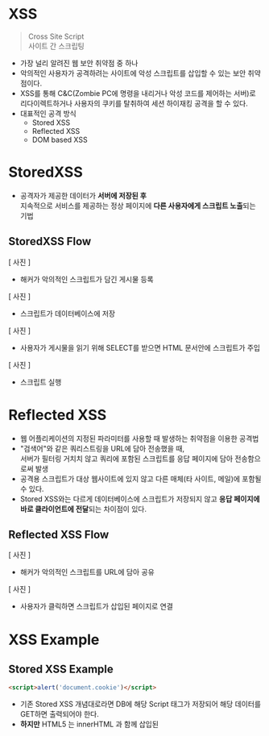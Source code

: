 # XSS
> Cross Site Script    
> 사이트 간 스크립팅       

* 가장 널리 알려진 웹 보안 취약점 중 하나   
* 악의적인 사용자가 공격하려는 사이트에 악성 스크립트를 삽입할 수 있는 보안 취약점이다.   
* XSS를 통해 C&C(Zombie PC에 명령을 내리거나 악성 코드를 제어하는 서버)로 리다이렉트하거나 
사용자의 쿠키를 탈취하여 세션 하이재킹 공격을 할 수 있다.       
* 대표적인 공격 방식 
   * Stored XSS   
   * Reflected XSS  
   * DOM based XSS   

# StoredXSS   
* 공격자가 제공한 데이터가 **서버에 저장된 후**    
지속적으로 서비스를 제공하는 정상 페이지에 **다른 사용자에게 스크립트 노출**되는 기법   

## StoredXSS Flow   

[ 사진 ]   
   
* 해커가 악의적인 스크립트가 담긴 게시물 등록     
  
[ 사진 ]   

* 스크립트가 데이터베이스에 저장     

[ 사진 ]   

* 사용자가 게시물을 읽기 위해 SELECT를 받으면 HTML 문서안에 스크립트가 주입

[ 사진 ]    

* 스크립트 실행  

# Reflected XSS   
* 웹 어플리케이션의 지정된 파라미터를 사용할 때 발생하는 취약점을 이용한 공격법   
* "검색어"와 같은 쿼리스트링을 URL에 담아 전송했을 때,    
서버가 필터링 거치치 않고 쿼리에 포함된 스크립트를 응답 페이지에 담아 전송함으로써 발생   
* 공격용 스크립트가 대상 웹사이트에 있지 않고 다른 매체(타 사이트, 메일)에 포함될 수 있다.   
* Stored XSS와는 다르게 데이터베이스에 스크립트가 저장되지 않고 **응답 페이지에 바로 클라이언트에 전달**되는 차이점이 있다.      

## Reflected XSS Flow     
   
[ 사진 ]   

* 해커가 악의적인 스크립트를 URL에 담아 공유   

[ 사진 ]   

* 사용자가 클릭하면 스크립트가 삽입된 페이지로 연결    

# XSS Example   
## Stored XSS Example
```html 
<script>alert('document.cookie')</script>
```
* 기존 Stored XSS 개념대로라면 DB에 해당 Script 태그가 저장되어 해당 데이터를 GET하면 출력되어야 한다.   
* **하지만** HTML5 는 innerHTML 과 함께 삽입된 <script> 태그가 실행되지 않도록 지정합니다.    
* 여기서 중요한 점은 실행이 되지 않는다는 것이지 해당 코드가 없다는 이야기는 아니다. -> 이후, 이 말을 한 이유가 나온다.   
   
```html 
<img src="" onerror="alert('document.cookie')">     
```   
* HTML5는 innerHTML과 함께 삽입된 <script> 태그가 실행하지 않을 뿐이다.   
      * element.innerHTML 를 사용하는 기법을 말하는 것이다.
      * e.g. `element.innerHTML= "<태그></태그>"'   
* 즉, 다른 방법을 통해 강제적으로 실행시킬 수 있다는 말이다.  
* 특정 동작을 처리하기 위해 이벤트로 script를 넣어주어 이를 강제로 실행하게끔 만들었다.   
* 즉, 위와 같은 코드를 form 요소에 입력하면 데이터를 조회하는 사용자의 쿠키 정보를 실제로 알 수 있다.    

```html
<img src="" onerror="
                     fetch('/article', {
                        method:'POST',
                        headers: {
                          withCredential : true // CROS 자격을 트루라 지정함  
                          'ContentType': 'application/json'   
                        },     
                        body : JSON.stringfy({
                          content: document.cookie,
                          writer: 'hacker'                    
                        })
                     }); ">     
```
* alert 뿐만 아니라 Javascript 문법을 사용할 수 있는 것이므로 서버에 게시글을 저장시킬 수도 있다.   
* 회원 탈퇴는 물론 다른 사이트에 쿠키를 보내면서 세션 하이재킹을 할 수 있다.   
* 또한, 앞서 말햇듯이 C&C 서버로 리다이렉트시켜 좀비 PC로 만들 수 있다.      

# XSS 공격 방지 기법   
## 1. XSS 취약점이 있는 innerHTML 사용을 자제한다.     
* 다행히도 HTML5에서는 innerHTML을 통해 주입한 스크립트는 실해되지 않는다.     
  * e.g. `<script>alert('hello');</script>`            
* 하지만 여전히 스크립트를 실행할 방법이 있긴하다.        
  * e.g. onerror 이벤트 속성을 통한 스크립트 주입      
  * `<img src="" onerror=alert('xss attack')>`         
* 그러므로 꼭 필요한 경우가 아니라면 innerHTML을 통해 검증되지 않은 데이터를 넣지 말자      
* **textContent, innerText를 사용하면 스크립트가 주입되지 않는다.**    
   
### 실 사용 서비스에서는 어떻게 처리하고 있을까?   
**N사**     
* 직접 블로그 HTML 에디터에 아래 스크립트를 삽입해보니   
  * `<img src=x onerror="alert('xss attack')">`
* 입력한 태그가 아래와 같이 치횐되었다! (서버에서 치환 처리)   
  * `<!-- Not Allowed Attribute Filtered (src="x")--> `
  * `<img class="__se_object" s_type="attachment" s_subtype="image" jsonvalue="%7B%7D">` 
  *  서버단에서 처리하는 것으로 확인할 수 있었다.      

### Vue.js와 같은 프레임워클 사용시 위와 같은 문제가 발생하지 않는가?   
* v-html 디렉티브 사용시 보안 취약점이 발생할 수 있다.      
  * 사용자 입력을 innerHTML와 동일한 방식으로 처리한다.       
  * 웹사이트에서 임의의 HTML 을 동적으로 렌더링하려면(XSS 취약점)   
  ( https://en.wikipedia.org/wiki/Cross-site_scripting )으로 쉽게 이어질 수 있으므로 매우 위험한 가능성이 있습니다.       
  신뢰할 수 있는 콘텐츠에서만 HTML 보안을 사용하고 사용자가 제공하는 콘텐츠에서는 **절대** 사용하면 안됩니다.       

## 2. 쿠키에 HttpOnly 옵션을 활성화한다.    
* HttpOnly 옵션을 활성화 하지 않으면 스크립트를 통해 쿠키에 접근할 수 있어 Session Hijacking 취약점 발생      
  * e.g. `https://hacker.site?name=<script>alert(document.cookie);</script>`      
* 반대로 말하면, HttpOnly를 활성화 시키면 악의적인 클라이언트가 쿠키에 저장된 정보(세ID, 토큰)에 접근하는 것을 차단한다.   
* 단, 위와 같은 경우는 쿠키에만 해당하므로 LocalStorage에 세션ID와 같은 민감한 정보를 저장하지 않는 노력도 해야한다.   
* 참고 : https://woowacourse.github.io/javable/2020-08-31/where_to_store_token    

## 3. XSS 특수문자를 치환한다.     
|from|`&`|`<`|`>`|`*`|`'`|`/`|   
|----|---|---|---|---|---|---|   
|to|`&amp;`|`&lt;`|`&gt;`|`&quot;`|`&#x27;`|`&#x2F;`|    
   
* Spring에서는 직접 구현하지 않아도 오픈소스 라이브러리를 사용하면 된다.    
  * Lucy XSS Servlet Filter: https://github.com/naver/lucy-xss-servlet-filter
    * `@RequestBody`로 전달되는 JSON 요청에 대해서는 처리해주지 않는다.  
    * 처리법을 다루기에는 내용이 길어지므로 jojoldu 님의 블로그 참조 | https://jojoldu.tistory.com/470


# 아직 궁금증




